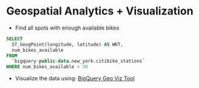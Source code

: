 # Geospatial Analytics + Visualization

- Find all spots with enough available bikes

```sql
SELECT
  ST_GeogPoint(longitude, latitude) AS WKT,
  num_bikes_available
FROM
  `bigquery-public-data.new_york.citibike_stations`
WHERE num_bikes_available > 30
```

- Visualize the data using: [BigQuery Geo Viz Tool](https://bigquerygeoviz.appspot.com/?authuser=2)
